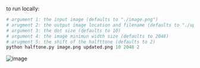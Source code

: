 to run locally:

```py
# argument 1: the input image (defaults to "./image.png")
# arugment 2: the output image location and filename (defaults to "./updated.png")
# argument 3: the dot size (defaults to 10)
# argument 4: the image minimun width size (defaults to 2048)
# arugment 5: the shift of the halfttone (defaults to 2)
python halftone.py image.png updated.png 10 2048 2
```

![image](https://github.com/ethanjurman/halftone_effect/assets/1131494/44f71f12-99ed-47c3-9477-23d99d36c0f6)
